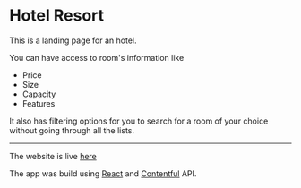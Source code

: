 # Hotel Resort
This is a landing page for an hotel.

You can have access to room's information like 
- Price
- Size
- Capacity
- Features


It also has filtering options for you to  search for a room of your choice  without going through all the lists.

---

The website is live [here](https://hotel-resorte.netlify.app/)
 
 
 The app was build using [React](https://reactjs.org/) and [Contentful](http://www.contentful.com/) API.
